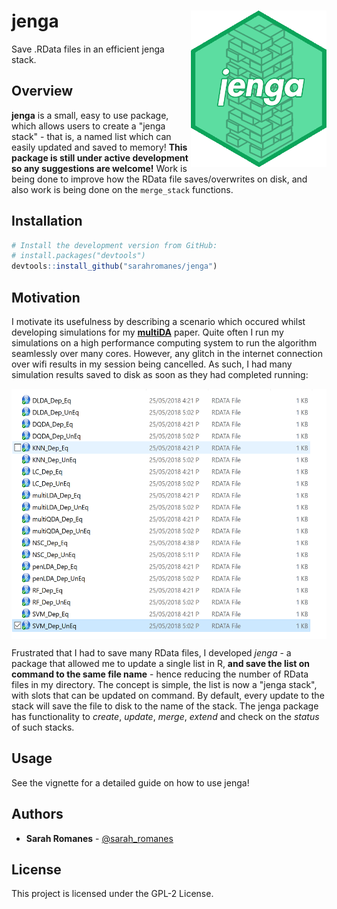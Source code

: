 jenga <img src="man/figures/jenga-icon.png" align="right"  height="250" width="217"/>
======================================================

Save .RData files in an efficient jenga stack.

Overview
--------

**jenga** is a small, easy to use package, which allows users to create a "jenga stack" - that is, a named list which can easily updated and saved to memory! **This package is still under active development so any suggestions are welcome!** Work is being done to improve how the RData file saves/overwrites on disk, and also work is being done on the `merge_stack` functions.

Installation
--------

```r
# Install the development version from GitHub:
# install.packages("devtools")
devtools::install_github("sarahromanes/jenga")

```



Motivation
---------

I motivate its usefulness by describing a scenario which occured whilst developing simulations for my [**multiDA**]("https://github.com/sarahromanes/multiDA") paper. Quite often I run my simulations on a high performance computing system to run the algorithm seamlessly over many cores. However, any glitch in the internet connection over wifi results in my session being cancelled. As such, I had many simulation results saved to disk as soon as they had completed running:

<img src="man/figures/manyRData.png" align="center"  height="400"/>

Frustrated that I had to save many RData files, I developed *jenga* - a package that allowed me to update a single list in R, **and save the list on command to the same file name** - hence reducing the number of RData files in my directory. The concept is simple, the list is now a "jenga stack", with slots that can be updated on command. By default, every update to the stack will save the file to disk to the name of the stack. The jenga package has functionality to *create*, *update*, *merge*, *extend* and check on the *status* of such stacks.




Usage
-----

See the vignette for a detailed guide on how to use jenga! 

## Authors

* **Sarah Romanes**  - [@sarah_romanes](https://twitter.com/sarah_romanes)

## License

This project is licensed under the GPL-2 License.



